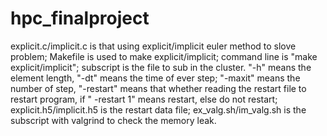 # hpc_finalproject
explicit.c/implicit.c is that using explicit/implicit euler method to slove problem;
Makefile is used to make explicit/implicit; command line is "make explicit/implicit";
subscript is the file to sub in the cluster. 
"-h" means the element length, "-dt" means the time of ever step;
"-maxit" means the number of step, "-restart" means that whether reading the restart file to restart program, if " -restart 1" means restart, else do not restart;
explicit.h5/implicit.h5 is the restart data file;
ex_valg.sh/im_valg.sh is the subscript with valgrind to check the memory leak.
